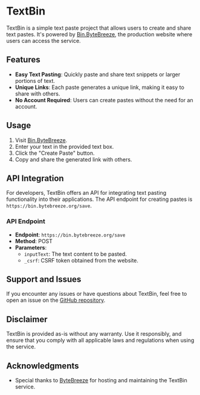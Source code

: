 # TextBin

TextBin is a simple text paste project that allows users to create and share text pastes. It's powered by [Bin.ByteBreeze](https://bin.bytebreeze.org/), the production website where users can access the service.

## Features

- **Easy Text Pasting**: Quickly paste and share text snippets or larger portions of text.
- **Unique Links**: Each paste generates a unique link, making it easy to share with others.
- **No Account Required**: Users can create pastes without the need for an account.

## Usage

1. Visit [Bin.ByteBreeze](https://bin.bytebreeze.org/).
2. Enter your text in the provided text box.
3. Click the "Create Paste" button.
4. Copy and share the generated link with others.

## API Integration

For developers, TextBin offers an API for integrating text pasting functionality into their applications. The API endpoint for creating pastes is `https://bin.bytebreeze.org/save`.

### API Endpoint

- **Endpoint**: `https://bin.bytebreeze.org/save`
- **Method**: POST
- **Parameters**:
  - `inputText`: The text content to be pasted.
  - `_csrf`: CSRF token obtained from the website.

## Support and Issues

If you encounter any issues or have questions about TextBin, feel free to open an issue on the [GitHub repository](https://github.com/ByteBreezeHosting/TextBin/issues).

## Disclaimer

TextBin is provided as-is without any warranty. Use it responsibly, and ensure that you comply with all applicable laws and regulations when using the service.

## Acknowledgments

- Special thanks to [ByteBreeze](https://bytebreeze.org/) for hosting and maintaining the TextBin service.
